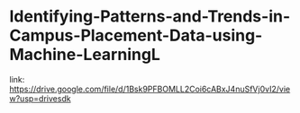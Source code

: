 # Identifying-Patterns-and-Trends-in-Campus-Placement-Data-using-Machine-LearningL
link: https://drive.google.com/file/d/1Bsk9PFBOMLL2Coi6cABxJ4nuSfVj0vI2/view?usp=drivesdk
